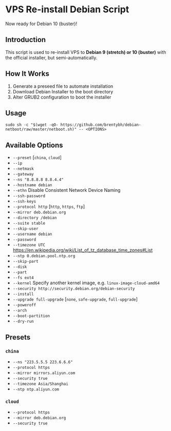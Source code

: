 # VPS Re-install Debian Script

Now ready for Debian 10 (buster)!

## Introduction

This script is used to re-install VPS to **Debian 9 (stretch) or 10 (buster)** with the official installer, but semi-automatically.

## How It Works

1. Generate a preseed file to automate installation
2. Download Debian Installer to the boot directory
3. Alter GRUB2 configuration to boot the installer

## Usage

    sudo sh -c "$(wget -qO- https://github.com/brentybh/debian-netboot/raw/master/netboot.sh)" -- <OPTIONS>

## Available Options

 - `--preset` [`china`, `cloud`]
 - `--ip`
 - `--netmask`
 - `--gateway`
 - `--ns "8.8.8.8 8.8.4.4"`
 - `--hostname debian`
 - `--ethn` Disable Consistent Network Device Naming
 - `--ssh-password`
 - `--ssh-keys`
 - `--protocol http` [`http`, `https`, `ftp`]
 - `--mirror deb.debian.org`
 - `--directory /debian`
 - `--suite stable`
 - `--skip-user`
 - `--username debian`
 - `--password`
 - `--timezone UTC` https://en.wikipedia.org/wiki/List_of_tz_database_time_zones#List
 - `--ntp 0.debian.pool.ntp.org`
 - `--skip-part`
 - `--disk`
 - `--part`
 - `--fs ext4`
 - `--kernel` Specify another kernel image, e.g. `linux-image-cloud-amd64`
 - `--security http://security.debian.org/debian-security`
 - `--install`
 - `--upgrade full-upgrade` [`none`, `safe-upgrade`, `full-upgrade`]
 - `--poweroff`
 - `--arch`
 - `--boot-partition`
 - `--dry-run`

## Presets

### `china`

 - `--ns "223.5.5.5 223.6.6.6"`
 - `--protocol https`
 - `--mirror mirrors.aliyun.com`
 - `--security true`
 - `--timezone Asia/Shanghai`
 - `--ntp ntp.aliyun.com`

### `cloud`

 - `--protocol https`
 - `--mirror deb.debian.org`
 - `--security true`
